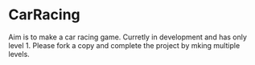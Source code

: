 # CarRacing

Aim is to make a car racing game. Curretly in development and has only level 1. 
Please fork a copy and complete the project by mking multiple levels. 
